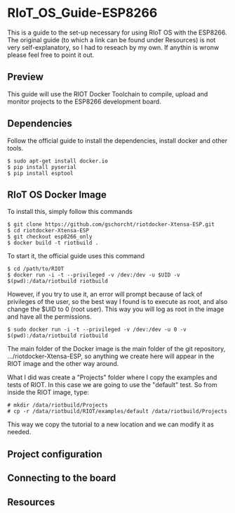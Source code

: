 # RIoT_OS_Guide-ESP8266
This is a guide to the set-up necessary for using RIoT OS with the ESP8266. The original guide (to which a link can be found under Resources) is not very self-explanatory, so I had to reseach by my own. If anythin is wronw please feel free to point it out.

## Preview
This guide will use the RIOT Docker Toolchain to compile, upload and monitor projects to the ESP8266 development board.

## Dependencies
Follow the official guide to install the dependencies, install docker and other tools.
```
$ sudo apt-get install docker.io
$ pip install pyserial
$ pip install esptool
```

## RIoT OS Docker Image
To install this, simply follow this commands
```
$ git clone https://github.com/gschorcht/riotdocker-Xtensa-ESP.git
$ cd riotdocker-Xtensa-ESP
$ git checkout esp8266_only
$ docker build -t riotbuild .
```
To start it, the official guide uses this command
```
$ cd /path/to/RIOT
$ docker run -i -t --privileged -v /dev:/dev -u $UID -v $(pwd):/data/riotbuild riotbuild
```
However, if you try to use it, an error will prompt because of lack of privileges of the user, so the best way I found is to execute as root, and also change the $UID to 0 (root user). This way you will log as root in the image and have all the permissions.
```
$ sudo docker run -i -t --privileged -v /dev:/dev -u 0 -v $(pwd):/data/riotbuild riotbuild
```
The main folder of the Docker image is the main folder of the git repository, .../riotdocker-Xtensa-ESP, so anything we create here will appear in the RIOT image and the other way around.

What I did was create a "Projects" folder where I copy the examples and tests of RIOT. In this case we are going to use the "default" test. So from inside the RIOT image, type:
```
# mkdir /data/riotbuild/Projects
# cp -r /data/riotbuild/RIOT/examples/default /data/riotbuild/Projects
```
This way we copy the tutorial to a new location and we can modify it as needed.

## Project configuration


## Connecting to the board

## Resources
